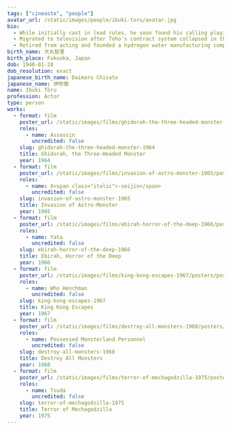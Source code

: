 ```yaml
---
tags: ["cineaste", "people"]
avatar_url: /static/images/people/ibuki-toru/avatar.jpg
bio:
  - While initially cast in lead roles, he soon found his calling playing more sinister and villainous roles, such as henchmen or aliens.
  - Migrated to television after Toho's contract system collapsed in the early 70s.
  - Retired from acting and founded a hydrogen water manufacturing company using his real name.
birth_name: 大丸智里
birth_place: Fukuoka, Japan
dob: 1940-01-28
dob_resolution: exact
japanese_birth_name: Daimaru Chisato
japanese_name: 伊吹徹
name: Ibuki Tôru
profession: Actor
type: person
works:
  - format: film
    poster_url: /static/images/films/ghidorah-the-three-headed-monster-1964/posters/poster.jpg
    roles:
      - name: Assassin
        uncredited: false
    slug: ghidorah-the-three-headed-monster-1964
    title: Ghidorah, the Three-Headed Monster
    year: 1964
  - format: film
    poster_url: /static/images/films/invasion-of-astro-monster-1965/posters/poster.jpg
    roles:
      - name: X<span class="italic">-seijin</span>
        uncredited: false
    slug: invasion-of-astro-monster-1965
    title: Invasion of Astro-Monster
    year: 1965
  - format: film
    poster_url: /static/images/films/ebirah-horror-of-the-deep-1966/posters/poster.jpg
    roles:
      - name: Yata
        uncredited: false
    slug: ebirah-horror-of-the-deep-1966
    title: Ebirah, Horror of the Deep
    year: 1966
  - format: film
    poster_url: /static/images/films/king-kong-escapes-1967/posters/poster.jpg
    roles:
      - name: Who Henchman
        uncredited: false
    slug: king-kong-escapes-1967
    title: King Kong Escapes
    year: 1967
  - format: film
    poster_url: /static/images/films/destroy-all-monsters-1968/posters/poster.jpg
    roles:
      - name: Possessed Monsterland Personnel
        uncredited: false
    slug: destroy-all-monsters-1968
    title: Destroy All Monsters
    year: 1968
  - format: film
    poster_url: /static/images/films/terror-of-mechagodzilla-1975/posters/poster.jpg
    roles:
      - name: Tsuda
        uncredited: false
    slug: terror-of-mechagodzilla-1975
    title: Terror of Mechagodzilla
    year: 1975
---
```

